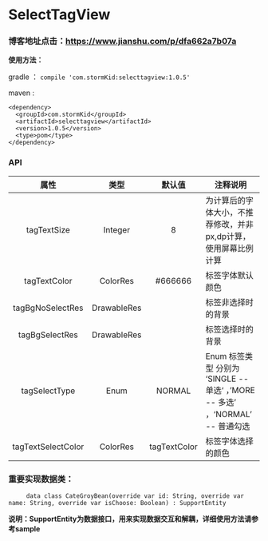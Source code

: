 # SelectTagView
### 博客地址点击：https://www.jianshu.com/p/dfa662a7b07a
**使用方法：**

gradle ： ```compile 'com.stormKid:selecttagview:1.0.5'```

maven : 
```
<dependency>
  <groupId>com.stormKid</groupId>
  <artifactId>selecttagview</artifactId>
  <version>1.0.5</version>
  <type>pom</type>
</dependency>
```
### API


|  属性 | 类型 | 默认值 | 注释说明 |
| :-: | :-: | :-: | --- |
|  tagTextSize   |   Integer  |  8   |  为计算后的字体大小，不推荐修改，并非px,dp计算，使用屏幕比例计算  |
| tagTextColor    |   ColorRes  |  #666666   |   标签字体默认颜色   |
| tagBgNoSelectRes    |  DrawableRes   |     |   标签非选择时的背景  |
| tagBgSelectRes    | DrawableRes    |     |   标签选择时的背景  |
| tagSelectType    |   Enum  |  NORMAL   |  Enum 标签类型 分别为 ‘SINGLE -- 单选‘ ，’MORE -- 多选’ ，‘NORMAL’  -- 普通勾选   |
| tagTextSelectColor    |  ColorRes   |  tagTextColor   |  标签字体选择的颜色   |

### 重要实现数据类：

```
	 data class CateGroyBean(override var id: String, override var name: String, override var isChoose: Boolean) : SupportEntity

```
**说明：SupportEntity为数据接口，用来实现数据交互和解耦，详细使用方法请参考sample**